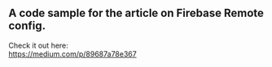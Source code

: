 ## A code sample for the article on Firebase Remote config. ##   

Check it out here:   
https://medium.com/p/89687a78e367
